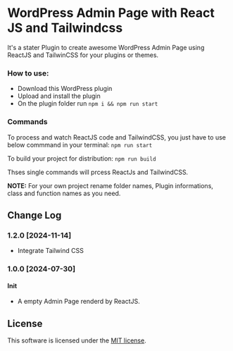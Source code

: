 # WordPress Admin Page with React JS and Tailwindcss

It's a stater Plugin to create awesome WordPress Admin Page using ReactJS and TailwinCSS for your plugins or themes.

### How to use:

-   Download this WordPress plugin
-   Upload and install the plugin
-   On the plugin folder run `npm i && npm run start`

### Commands

To process and watch ReactJS code and TailwindCSS, you just have to use below commmand in your terminal:
`npm run start`

To build your project for distribution:
`npm run build`

Thses single commands will prcess ReactJs and TailwindCSS.

**NOTE:** For your own project rename folder names, Plugin informations, class and function names as you need.

## Change Log

### 1.2.0 [2024-11-14]

-   Integrate Tailwind CSS

### 1.0.0 [2024-07-30]

#### Init

-   A empty Admin Page renderd by ReactJS.

## License

This software is licensed under the [MIT license](http://opensource.org/licenses/mit-license).
